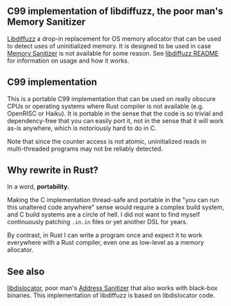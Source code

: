 ## C99 implementation of libdiffuzz, the poor man's Memory Sanitizer

[Libdiffuzz](https://github.com/Shnatsel/libdiffuzz) a drop-in replacement for OS memory allocator that can be used to detect uses of uninitialized memory. It is designed to be used in case [Memory Sanitizer](https://clang.llvm.org/docs/MemorySanitizer.html) is not available for some reason. See [libdiffuzz README](https://github.com/Shnatsel/libdiffuzz) for information on usage and how it works.

## C99 implementation

This is a portable C99 implementation that can be used on really obscure CPUs or operating systems where Rust compiler is not available (e.g. OpenRISC or Haiku). It is portable in the sense that the code is so trivial and dependency-free that you can easily port it, not in the sense that it will work as-is anywhere, which is notoriously hard to do in C.

Note that since the counter access is not atomic, uninitialized reads in multi-threaded programs may not be reliably detected.

## Why rewrite in Rust?

In a word, **portability.**

Making the C implementation thread-safe and portable in the "you can run this unaltered code anywhere" sense would require a complex build system, and C build systems are a circle of hell. I did not want to find myself continuously patching `.in.in` files or yet another DSL for years.

By contrast, in Rust I can write a program once and expect it to work everywhere with a Rust compiler, even one as low-level as a memory allocator.

## See also

[libdislocator](https://github.com/mirrorer/afl/tree/master/libdislocator), poor man's [Address Sanitizer](https://clang.llvm.org/docs/AddressSanitizer.html) that also works with black-box binaries. This implementation of libdiffuzz is based on libdislocator code.
